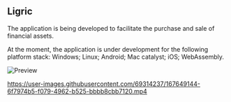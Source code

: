 ## Ligric

The application is being developed to facilitate the purchase and sale of financial assets.

At the moment, the application is under development for the following platform stack: Windows; Linux; Android; Mac catalyst; iOS; WebAssembly.

![Preview](https://user-images.githubusercontent.com/69314237/217639014-1be9cd8d-700a-461b-8b6e-edef7bcb86b0.png)

https://user-images.githubusercontent.com/69314237/167649144-6f7974b5-f079-4962-b525-bbbb8cbb7120.mp4
